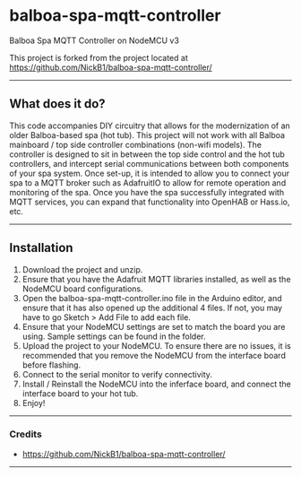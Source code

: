 # balboa-spa-mqtt-controller
 Balboa Spa MQTT Controller on NodeMCU v3
 
This project is forked from the project located at https://github.com/NickB1/balboa-spa-mqtt-controller/

---

## What does it do?

This code accompanies DIY circuitry that allows for the modernization of an older Balboa-based spa (hot tub). This project will not work with all Balboa mainboard / top side controller combinations (non-wifi models). The controller is designed to sit in between the top side control and the hot tub controllers, and intercept serial communications between both components of your spa system. Once set-up, it is intended to allow you to connect your spa to a MQTT broker such as AdafruitIO to allow for remote operation and monitoring of the spa. Once you have the spa successfully integrated with MQTT services, you can expand that functionality into OpenHAB or Hass.io, etc. 

---

## Installation

1) Download the project and unzip. 
2) Ensure that you have the Adafruit MQTT libraries installed, as well as the NodeMCU board configurations.
3) Open the balboa-spa-mqtt-controller.ino file in the Arduino editor, and ensure that it has also opened up the additional 4 files. If not, you may have to go Sketch > Add File to add each file.
4) Ensure that your NodeMCU settings are set to match the board you are using. Sample settings can be found in the folder.
5) Upload the project to your NodeMCU. To ensure there are no issues, it is recommended that you remove the NodeMCU from the interface board before flashing.
6) Connect to the serial monitor to verify connectivity.
7) Install / Reinstall the NodeMCU into the inferface board, and connect the interface board to your hot tub.
8) Enjoy!

---

### Credits

* https://github.com/NickB1/balboa-spa-mqtt-controller/

---
